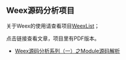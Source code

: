 ## Weex源码分析项目

关于Weex的使用请查看项目[WeexList](https://github.com/liuzhao2007/WeexList)；

点击链接查看文章，项目里有PDF版本。

- [Weex源码分析系列（一）之Module源码解析](http://www.jianshu.com/p/208abd91f54e)